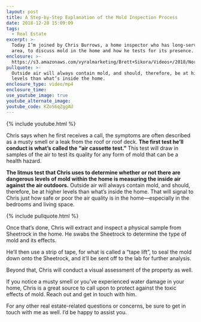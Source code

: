 ```yaml
---
layout: post
title: A Step-by-Step Explanation of the Mold Inspection Process
date: 2018-12-28 15:09:09
tags:
  - Real Estate
excerpt: >-
  Today I’m joined by Chris Burrows, a home inspector who has long-served our
  area, to discuss mold in the home and how he tests for its presence.
enclosure: >-
  https://s3.amazonaws.com/vyralmarketing/Brett+Sikora/Videos+/2018/North+Jersey+Real+Estate-+How+the+Mold+Inspection+Process+Works.mp4
pullquote: >-
  Outside air will always contain mold, and should, therefore, be at higher
  levels than what’s inside the home.
enclosure_type: video/mp4
enclosure_time:
use_youtube_image: true
youtube_alternate_image:
youtube_code: KZoS6qZggAU
---
```


{% include youtube.html %}

Chris says when he first receives a call, the symptoms are often described as a musty smell or a leak from the roof or roof deck. **The first test he’ll conduct is what’s called the “air cassette test.”** This test will draw in samples of the air to test its quality for any form of mold that can be a health hazard.

**The litmus test that Chris uses to determine whether or not there are dangerous levels of mold within the home is measuring the inside air against the air outdoors.** Outside air will always contain mold, and should, therefore, be at higher levels than what’s inside the home. That will signal to Chris just how safe or poor the air quality is in the home—especially in the bedrooms and living space. &nbsp;

{% include pullquote.html %}

Once that’s done, Chris will extract and inspect a physical sample from Sheetrock in the home. He swabs the Sheetrock to determine the type of mold and its effects.

He’ll then use a strip of tape, for what is called a “tape lift”, to seal the mold down onto the Sheetrock, and it’ll be sent off to the lab for further analysis.

Beyond that, Chris will conduct a visual assessment of the property as well.

If you notice a musty smell or you’ve experienced water damage in your home, Chris is a great source to call upon to protect against the toxic effects of mold. Reach out and get in touch with him.

For any other real estate-related questions or concerns, be sure to get in touch with me as well. I’d be happy to assist you.